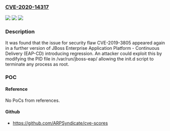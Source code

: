 ### [CVE-2020-14317](https://cve.mitre.org/cgi-bin/cvename.cgi?name=CVE-2020-14317)
![](https://img.shields.io/static/v1?label=Product&message=Wildfly&color=blue)
![](https://img.shields.io/static/v1?label=Version&message=will%20not%20be%20fixed%20&color=brightgreen)
![](https://img.shields.io/static/v1?label=Vulnerability&message=CWE-364&color=brightgreen)

### Description

It was found that the issue for security flaw CVE-2019-3805 appeared again in a further version of JBoss Enterprise Application Platform - Continuous Delivery (EAP-CD) introducing regression. An attacker could exploit this by modifying the PID file in /var/run/jboss-eap/ allowing the init.d script to terminate any process as root.

### POC

#### Reference
No PoCs from references.

#### Github
- https://github.com/ARPSyndicate/cve-scores

